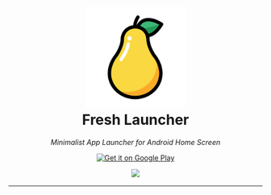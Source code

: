 <h1 align="center">
  <img src="icon.png" alt="Fresh Launcher Icon" width="200">
  <br>Fresh Launcher<br>
</h1>

<p align="center"><em>Minimalist App Launcher for Android Home Screen</em></p>

<p align="center">
  <a href='https://play.google.com/store/apps/details?id=org.lsong.launcher'>
  <img alt='Get it on Google Play' src='https://play.google.com/intl/en_us/badges/static/images/badges/en_badge_web_generic.png' width='250' />
</a>
</p>



<p align="center">
    <img src="screenshot.png" />
</p>

----
